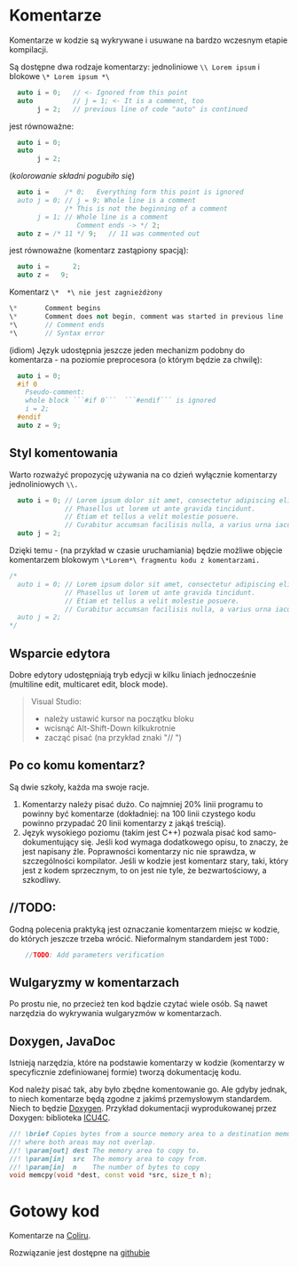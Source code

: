 # Komentarze

Komentarze w kodzie są wykrywane i usuwane na bardzo wczesnym etapie kompilacji.

Są dostępne dwa rodzaje komentarzy: jednoliniowe `\\ Lorem ipsum` i blokowe `\* Lorem ipsum *\`

```C++
  auto i = 0;   // <- Ignored from this point
  auto          // j = 1; <- It is a comment, too
       j = 2;   // previous line of code "auto" is continued
```

jest równoważne:

```C++
  auto i = 0;
  auto
       j = 2;
```
\(_kolorowanie składni pogubiło się_\)
```C++
  auto i =    /* 0;   Everything form this point is ignored
  auto j = 0; // j = 9; Whole line is a comment
              /* This is not the beginning of a comment
       j = 1; // Whole line is a comment
                 Comment ends -> */ 2;
  auto z = /* 11 */ 9;   // 11 was commented out
```

jest równoważne \(komentarz zastąpiony spacją\):

```C++
  auto i =      2;
  auto z =   9;
```

Komentarz `\*  *\ nie jest zagnieżdżony`

```C++
\*       Comment begins
\*       Comment does not begin, comment was started in previous line
*\       // Comment ends
*\       // Syntax error
```

\(idiom\) Język udostępnia jeszcze jeden mechanizm podobny do komentarza - na poziomie preprocesora \(o którym będzie za chwilę\):

```C++
  auto i = 0;
  #if 0
    Pseudo-comment:
    whole block ```#if 0```  ```#endif``` is ignored
    i = 2;
  #endif
  auto z = 9;
```

## Styl komentowania

Warto rozważyć propozycję używania na co dzień wyłącznie komentarzy jednoliniowych `\\.`

```C++
  auto i = 0; // Lorem ipsum dolor sit amet, consectetur adipiscing elit.
              // Phasellus ut lorem ut ante gravida tincidunt.
              // Etiam et tellus a velit molestie posuere.
              // Curabitur accumsan facilisis nulla, a varius urna iaculis et.
  auto j = 2;
```

Dzięki temu - \(na przykład w czasie uruchamiania\) będzie możliwe objęcie komentarzem blokowym `\*Lorem*\ fragmentu kodu z komentarzami.`

```C++
/*
  auto i = 0; // Lorem ipsum dolor sit amet, consectetur adipiscing elit.
              // Phasellus ut lorem ut ante gravida tincidunt.
              // Etiam et tellus a velit molestie posuere.
              // Curabitur accumsan facilisis nulla, a varius urna iaculis et.
  auto j = 2;
*/
```

## Wsparcie edytora

Dobre edytory udostępniają tryb edycji w kilku liniach jednocześnie \(multiline edit, multicaret edit, block mode\).

> Visual Studio:
>
> * należy ustawić kursor na początku bloku
> * wcisnąć Alt-Shift-Down kilkukrotnie
> * zacząć pisać \(na przykład znaki "// "\)

## Po co komu komentarz?

Są dwie szkoły, każda ma swoje racje.

1. Komentarzy należy pisać dużo. Co najmniej 20% linii programu to powinny być komentarze \(dokładniej: na 100 linii czystego kodu powinno przypadać 20 linii komentarzy z jakąś treścią\).
2. Język wysokiego poziomu \(takim jest C++\) pozwala pisać kod samo-dokumentujący się. Jeśli kod wymaga dodatkowego opisu, to znaczy, że jest napisany źle. Poprawności komentarzy nic nie sprawdza, w szczególności kompilator. Jeśli w kodzie jest komentarz stary, taki, który jest z kodem sprzecznym, to on jest nie tyle, że bezwartościowy, a szkodliwy.

## //TODO:

Godną polecenia praktyką jest oznaczanie komentarzem miejsc w kodzie, do których jeszcze trzeba wrócić. Nieformalnym standardem jest ```TODO:```
```C++
    //TODO: Add parameters verification
```

## Wulgaryzmy w komentarzach

Po prostu nie, no przecież ten kod bądzie czytać wiele osób. Są nawet narzędzia do wykrywania wulgaryzmów w komentarzach.

## Doxygen, JavaDoc

Istnieją narzędzia, które na podstawie komentarzy w kodzie \(komentarzy w specyficznie zdefiniowanej formie\) tworzą dokumentację kodu.

Kod należy pisać tak, aby było zbędne komentowanie go. Ale gdyby jednak, to niech komentarze będą zgodne z jakimś przemysłowym standardem. Niech to będzie [Doxygen](http://www.stack.nl/~dimitri/doxygen/manual/commands.html). Przykład dokumentacji wyprodukowanej przez Doxygen: biblioteka [ICU4C](https://ssl.icu-project.org/apiref/icu4c/).

```C++
//! \brief Copies bytes from a source memory area to a destination memory area, 
//! where both areas may not overlap.
//! \param[out] dest The memory area to copy to.
//! \param[in]  src  The memory area to copy from.
//! \param[in]  n    The number of bytes to copy
void memcpy(void *dest, const void *src, size_t n);
```

# Gotowy kod

Komentarze na [Coliru](http://coliru.stacked-crooked.com/a/edceb7c29b54eef5).

Rozwiązanie jest dostępne na [githubie](https://github.com/jbanaszczyk/CppTraining/tree/master/examples/001/Comments)

